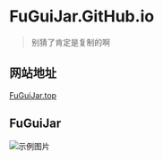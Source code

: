 # FuGuiJar.GitHub.io

> 别猜了肯定是复制的啊

## 网站地址

[FuGuiJar.top](http://FuGuiJar.top/)

## FuGuiJar

![示例图片](https://i.loli.net/2020/01/30/6rQ27ymNotWiMsz.jpg)
